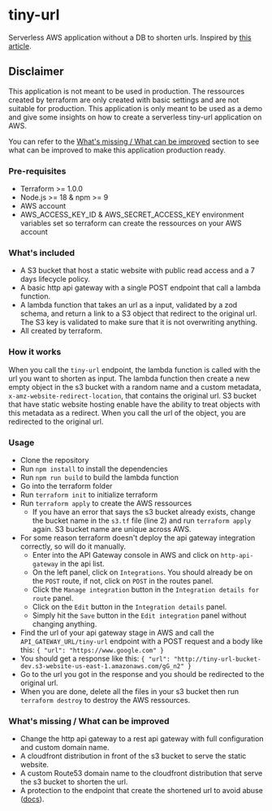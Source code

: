 # tiny-url

Serverless AWS application without a DB to shorten urls. Inspired by [this article](https://aws.amazon.com/blogs/compute/build-a-serverless-private-url-shortener/).

## Disclaimer

This application is not meant to be used in production. The ressources created by terraform are only created with basic settings and are not suitable for production.
This application is only meant to be used as a demo and give some insights on how to create a serverless tiny-url application on AWS.
  
You can refer to the [What's missing / What can be improved](#whats-missing--what-can-be-improved) section to see what can be improved to make this application production ready.

### Pre-requisites

- Terraform >= 1.0.0
- Node.js >= 18 & npm >= 9
- AWS account
- AWS_ACCESS_KEY_ID & AWS_SECRET_ACCESS_KEY environment variables set so terraform can create the ressources on your AWS account

### What's included

- A S3 bucket that host a static website with public read access and a 7 days lifecycle policy.
- A basic http api gateway with a single POST endpoint that call a lambda function.
- A lambda function that takes an url as a input, validated by a zod schema, and return a link to a S3 object that redirect to the original url.
The S3 key is validated to make sure that it is not overwriting anything.
- All created by terraform.

### How it works

When you call the `tiny-url` endpoint, the lambda function is called with the url you want to shorten as input.
The lambda function then create a new empty object in the s3 bucket with a random name and a custom metadata, `x-amz-website-redirect-location`, that contains the original url.
S3 bucket that have static website hosting enable have the ability to treat objects with this metadata as a redirect. When you call the url of the object, you are redirected to the original url.

### Usage

- Clone the repository
- Run `npm install` to install the dependencies
- Run `npm run build` to build the lambda function
- Go into the terraform folder
- Run `terraform init` to initialize terraform
- Run `terraform apply` to create the AWS ressources
  - If you have an error that says the s3 bucket already exists, change the bucket name in the `s3.tf` file (line 2) and run `terraform apply` again. S3 bucket name are unique across AWS.
- For some reason terraform doesn't deploy the api gateway integration correctly, so will do it manually.
  - Enter into the API Gateway console in AWS and click on `http-api-gateway` in the api list.
  - On the left panel, click on `Integrations`. You should already be on the `POST` route, if not, click on `POST` in the routes panel.
  - Click the `Manage integration` button in the `Integration details for route` panel.
  - Click on the `Edit` button in the `Integration details` panel.
  - Simply hit the `Save` button in the `Edit integration` panel without changing anything.
- Find the url of your api gateway stage in AWS and call the `API_GATEWAY_URL/tiny-url` endpoint with a POST request and a body like this: `{ "url": "https://www.google.com" }`
- You should get a response like this: `{ "url": "http://tiny-url-bucket-dev.s3-website-us-east-1.amazonaws.com/gG_n2" }`
- Go to the url you got in the response and you should be redirected to the original url.
- When you are done, delete all the files in your s3 bucket then run `terraform destroy` to destroy the AWS ressources.

### What's missing / What can be improved

- Change the http api gateway to a rest api gateway with full configuration and custom domain name.
- A cloudfront distribution in front of the s3 bucket to serve the static website.
- A custom Route53 domain name to the cloudfront distribution that serve the s3 bucket to shorten the url.
- A protection to the endpoint that create the shortened url to avoid abuse ([docs](https://docs.aws.amazon.com/apigateway/latest/developerguide/apigateway-use-lambda-authorizer.html)).
